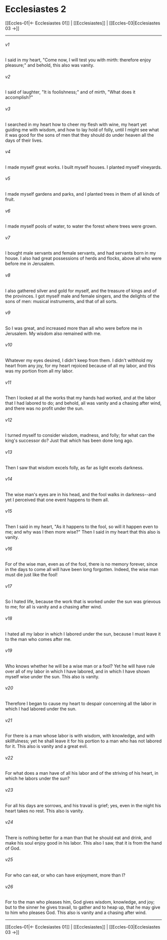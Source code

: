 # Ecclesiastes 2

[[Eccles-01|← Ecclesiastes 01]] | [[Ecclesiastes]] | [[Eccles-03|Ecclesiastes 03 →]]
***



###### v1 
I said in my heart, "Come now, I will test you with mirth: therefore enjoy pleasure;" and behold, this also was vanity. 

###### v2 
I said of laughter, "It is foolishness;" and of mirth, "What does it accomplish?" 

###### v3 
I searched in my heart how to cheer my flesh with wine, my heart yet guiding me with wisdom, and how to lay hold of folly, until I might see what it was good for the sons of men that they should do under heaven all the days of their lives. 

###### v4 
I made myself great works. I built myself houses. I planted myself vineyards. 

###### v5 
I made myself gardens and parks, and I planted trees in them of all kinds of fruit. 

###### v6 
I made myself pools of water, to water the forest where trees were grown. 

###### v7 
I bought male servants and female servants, and had servants born in my house. I also had great possessions of herds and flocks, above all who were before me in Jerusalem. 

###### v8 
I also gathered silver and gold for myself, and the treasure of kings and of the provinces. I got myself male and female singers, and the delights of the sons of men: musical instruments, and that of all sorts. 

###### v9 
So I was great, and increased more than all who were before me in Jerusalem. My wisdom also remained with me. 

###### v10 
Whatever my eyes desired, I didn't keep from them. I didn't withhold my heart from any joy, for my heart rejoiced because of all my labor, and this was my portion from all my labor. 

###### v11 
Then I looked at all the works that my hands had worked, and at the labor that I had labored to do; and behold, all was vanity and a chasing after wind, and there was no profit under the sun. 

###### v12 
I turned myself to consider wisdom, madness, and folly; for what can the king's successor do? Just that which has been done long ago. 

###### v13 
Then I saw that wisdom excels folly, as far as light excels darkness. 

###### v14 
The wise man's eyes are in his head, and the fool walks in darkness--and yet I perceived that one event happens to them all. 

###### v15 
Then I said in my heart, "As it happens to the fool, so will it happen even to me; and why was I then more wise?" Then I said in my heart that this also is vanity. 

###### v16 
For of the wise man, even as of the fool, there is no memory forever, since in the days to come all will have been long forgotten. Indeed, the wise man must die just like the fool! 

###### v17 
So I hated life, because the work that is worked under the sun was grievous to me; for all is vanity and a chasing after wind. 

###### v18 
I hated all my labor in which I labored under the sun, because I must leave it to the man who comes after me. 

###### v19 
Who knows whether he will be a wise man or a fool? Yet he will have rule over all of my labor in which I have labored, and in which I have shown myself wise under the sun. This also is vanity. 

###### v20 
Therefore I began to cause my heart to despair concerning all the labor in which I had labored under the sun. 

###### v21 
For there is a man whose labor is with wisdom, with knowledge, and with skillfulness; yet he shall leave it for his portion to a man who has not labored for it. This also is vanity and a great evil. 

###### v22 
For what does a man have of all his labor and of the striving of his heart, in which he labors under the sun? 

###### v23 
For all his days are sorrows, and his travail is grief; yes, even in the night his heart takes no rest. This also is vanity. 

###### v24 
There is nothing better for a man than that he should eat and drink, and make his soul enjoy good in his labor. This also I saw, that it is from the hand of God. 

###### v25 
For who can eat, or who can have enjoyment, more than I? 

###### v26 
For to the man who pleases him, God gives wisdom, knowledge, and joy; but to the sinner he gives travail, to gather and to heap up, that he may give to him who pleases God. This also is vanity and a chasing after wind.

***
[[Eccles-01|← Ecclesiastes 01]] | [[Ecclesiastes]] | [[Eccles-03|Ecclesiastes 03 →]]
